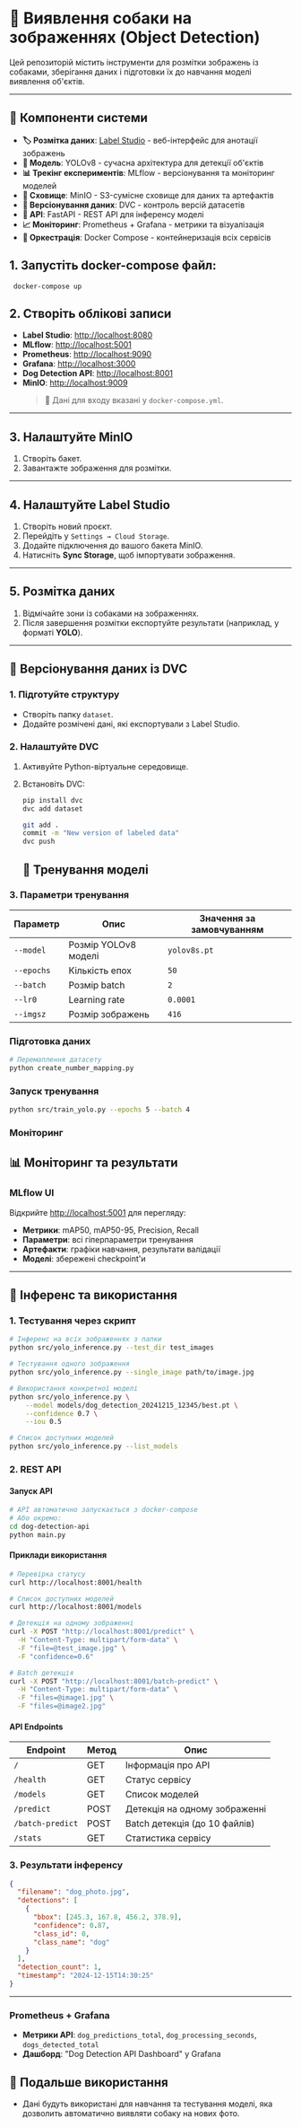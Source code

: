 # 🐶 Виявлення собаки на зображеннях (Object Detection)

Цей репозиторій містить інструменти для розмітки зображень із собаками, зберігання даних і підготовки їх до навчання моделі виявлення об'єктів.

---

## 📌 Компоненти системи

- **🏷️ Розмітка даних**: [Label Studio](https://labelstud.io/) - веб-інтерфейс для анотації зображень
- **🧠 Модель**: YOLOv8 - сучасна архітектура для детекції об'єктів
- **📊 Трекінг експериментів**: MLflow - версіонування та моніторинг моделей
- **💾 Сховище**: MinIO - S3-сумісне сховище для даних та артефактів
- **🔧 Версіонування даних**: DVC - контроль версій датасетів
- **🚀 API**: FastAPI - REST API для інференсу моделі
- **📈 Моніторинг**: Prometheus + Grafana - метрики та візуалізація
- **🐳 Оркестрація**: Docker Compose - контейнеризація всіх сервісів

## 1. Запустіть docker-compose файл:

     docker-compose up


## 2. Створіть облікові записи

- **Label Studio**: [http://localhost:8080](http://localhost:8080)  
- **MLflow**: [http://localhost:5001](http://localhost:5001)
- **Prometheus**: [http://localhost:9090](http://localhost:9090)  
- **Grafana**: [http://localhost:3000](http://localhost:3000)
- **Dog Detection API**: [http://localhost:8001](http://localhost:8001)
- **MinIO**: [http://localhost:9009](http://localhost:9009)  
  > 🔐 Дані для входу вказані у `docker-compose.yml`.

---

## 3. Налаштуйте MinIO

1. Створіть бакет.
2. Завантажте зображення для розмітки.

---

## 4. Налаштуйте Label Studio

1. Створіть новий проєкт.
2. Перейдіть у `Settings → Cloud Storage`.
3. Додайте підключення до вашого бакета MinIO.
4. Натисніть **Sync Storage**, щоб імпортувати зображення.

---

## 5. Розмітка даних

1. Відмічайте зони із собаками на зображеннях.
2. Після завершення розмітки експортуйте результати (наприклад, у форматі **YOLO**).

---

## 📂 Версіонування даних із DVC

### 1. Підготуйте структуру

- Створіть папку `dataset`.
- Додайте розмічені дані, які експортували з Label Studio.

### 2. Налаштуйте DVC

1. Активуйте Python-віртуальне середовище.
2. Встановіть DVC:

   ```bash
   pip install dvc
   dvc add dataset
   
   git add .
   commit -m "New version of labeled data"
   dvc push

    ```

   ## 🤖 Тренування моделі

### 3. Параметри тренування

| Параметр | Опис | Значення за замовчуванням |
|----------|------|---------------------------|
| `--model` | Розмір YOLOv8 моделі | `yolov8s.pt` |
| `--epochs` | Кількість епох | `50` |
| `--batch` | Розмір batch | `2` |
| `--lr0` | Learning rate | `0.0001` |
| `--imgsz` | Розмір зображень | `416` |

### Підготовка даних

```bash
# Перемаплення датасету 
python create_number_mapping.py
```

### Запуск тренування

```bash
python src/train_yolo.py --epochs 5 --batch 4
```

### Моніторинг
## 📊 Моніторинг та результати

### MLflow UI

Відкрийте [http://localhost:5001](http://localhost:5001) для перегляду:

- **Метрики**: mAP50, mAP50-95, Precision, Recall
- **Параметри**: всі гіперпараметри тренування
- **Артефакти**: графіки навчання, результати валідації
- **Моделі**: збережені checkpoint'и



---

## 🔮 Інференс та використання

### 1. Тестування через скрипт

```bash
# Інференс на всіх зображеннях з папки
python src/yolo_inference.py --test_dir test_images

# Тестування одного зображення
python src/yolo_inference.py --single_image path/to/image.jpg

# Використання конкретної моделі
python src/yolo_inference.py \
    --model models/dog_detection_20241215_12345/best.pt \
    --confidence 0.7 \
    --iou 0.5

# Список доступних моделей
python src/yolo_inference.py --list_models
```

### 2. REST API

#### Запуск API

```bash
# API автоматично запускається з docker-compose
# Або окремо:
cd dog-detection-api
python main.py
```

#### Приклади використання

```bash
# Перевірка статусу
curl http://localhost:8001/health

# Список доступних моделей
curl http://localhost:8001/models

# Детекція на одному зображенні
curl -X POST "http://localhost:8001/predict" \
  -H "Content-Type: multipart/form-data" \
  -F "file=@test_image.jpg" \
  -F "confidence=0.6"

# Batch детекція
curl -X POST "http://localhost:8001/batch-predict" \
  -H "Content-Type: multipart/form-data" \
  -F "files=@image1.jpg" \
  -F "files=@image2.jpg"
```

#### API Endpoints

| Endpoint | Метод | Опис |
|----------|-------|------|
| `/` | GET | Інформація про API |
| `/health` | GET | Статус сервісу |
| `/models` | GET | Список моделей |
| `/predict` | POST | Детекція на одному зображенні |
| `/batch-predict` | POST | Batch детекція (до 10 файлів) |
| `/stats` | GET | Статистика сервісу |

### 3. Результати інференсу

```json
{
  "filename": "dog_photo.jpg",
  "detections": [
    {
      "bbox": [245.3, 167.8, 456.2, 378.9],
      "confidence": 0.87,
      "class_id": 0,
      "class_name": "dog"
    }
  ],
  "detection_count": 1,
  "timestamp": "2024-12-15T14:30:25"
}
```

---

### Prometheus + Grafana
- **Метрики API**: `dog_predictions_total`, `dog_processing_seconds`, `dogs_detected_total`
- **Дашборд**: "Dog Detection API Dashboard" у Grafana


## 🔮 Подальше використання
- Дані будуть використані для навчання та тестування моделі, яка дозволить автоматично виявляти собаку на нових фото.

